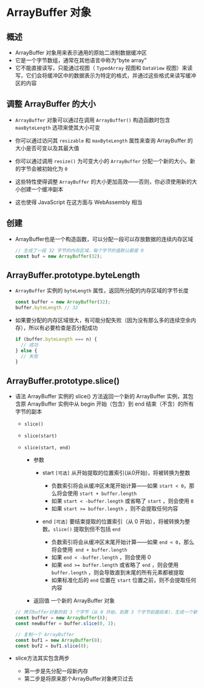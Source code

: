 # ArrayBuffer 对象

## 概述

+ ArrayBuffer 对象用来表示通用的原始二进制数据缓冲区
+ 它是一个字节数组，通常在其他语言中称为“byte array”
+ 它不能直接读写，只能通过视图（ `TypedArray` 视图和 `DataView` 视图）来读写，它们会将缓冲区中的数据表示为特定的格式，并通过这些格式来读写缓冲区的内容

## 调整 ArrayBuffer 的大小

+ `ArrayBuffer` 对象可以通过在调用 `ArrayBuffer()` 构造函数时包含 `maxByteLength` 选项来使其大小可变
+ 你可以通过访问其 `resizable` 和 `maxByteLength` 属性来查询 ArrayBuffer 的大小是否可变以及其最大值
+ 你可以通过调用 `resize()` 为可变大小的 `ArrayBuffer` 分配一个新的大小。新的字节会被初始化为 `0`

+ 这些特性使得调整 `ArrayBuffer` 的大小更加高效——否则，你必须使用新的大小创建一个缓冲副本
+ 这也使得 JavaScript 在这方面与 WebAssembly 相当

## 创建

+ ArrayBuffer也是一个构造函数，可以分配一段可以存放数据的连续内存区域

  ```js
  // 生成了一段 32 字节的内存区域，每个字节的值默认都是 0
  const buf = new ArrayBuffer(32);
  ```

## ArrayBuffer.prototype.byteLength

+ `ArrayBuffer` 实例的 `byteLength` 属性，返回所分配的内存区域的字节长度

  ```js
  const buffer = new ArrayBuffer(32);
  buffer.byteLength // 32
  ```

+ 如果要分配的内存区域很大，有可能分配失败（因为没有那么多的连续空余内存），所以有必要检查是否分配成功

  ```js
  if (buffer.byteLength === n) {
    // 成功
  } else {
    // 失败
  }
  ```

## ArrayBuffer.prototype.slice()

+ 语法 ArrayBuffer 实例的 slice() 方法返回一个新的 ArrayBuffer 实例，其包含原 ArrayBuffer 实例中从 begin 开始（包含）到 end 结束（不含）的所有字节的副本

  + `slice()`
  + `slice(start)`
  + `slice(start, end)`

    + 参数

      + start `[可选]` 从开始提取的位置索引(从0开始)，将被转换为整数

        + 负数索引将会从缓冲区末尾开始计算——如果 `start < 0`，那么将会使用 `start + buffer.length`
        + 如果 `start < -buffer.length` 或省略了 `start` ，则会使用 `0`
        + 如果 `start >= buffer.length` ，则不会提取任何内容

      + end `[可选]` 要结束提取的位置索引（从 0 开始），将被转换为整数。`slice()` 提取到但不包括 `end`

        + 负数索引将会从缓冲区末尾开始计算——如果 `end < 0`，那么将会使用` end + buffer.length`
        + 如果 `end < -buffer.length` ，则会使用 0
        + 如果 `end >= buffer.length` 或省略了 `end` ，则会使用 `buffer.length` ，则会导致直到末尾的所有元素都被提取
        + 如果标准化后的 `end` 位置在 `start` 位置之前，则不会提取任何内容

    + 返回值 一个新的 ArrayBuffer 对象

  ```js
  // 拷贝buffer对象的前 3 个字节（从 0 开始，到第 3 个字节前面结束），生成一个新的ArrayBuffer对象
  const buffer = new ArrayBuffer(8);
  const newBuffer = buffer.slice(0, 3);
  ```

  ```js
  // 复制一个 ArrayBuffer
  const buf1 = new ArrayBuffer(8);
  const buf2 = buf1.slice(0);
  ```

+ slice方法其实包含两步

  + 第一步是先分配一段新内存
  + 第二步是将原来那个ArrayBuffer对象拷贝过去




